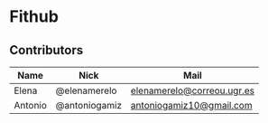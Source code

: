 # Fithub

## Contributors 
| Name | Nick | Mail | 
| ---- | ---- | ---- | 
| Elena | @elenamerelo | elenamerelo@correou.ugr.es | 
| Antonio | @antoniogamiz | antoniogamiz10@gmail.com |

